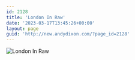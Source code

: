 ```yaml
---
id: 2128
title: 'London In Raw'
date: '2023-03-17T13:45:26+00:00'
layout: page
guid: 'http://new.andydixon.com/?page_id=2128'
---
```


![London In Raw](https://i0.wp.com/assets.g8x2.ldn.idrivee2-23.com/posters/London%20In%20Raw%2001.jpg?w=1200&ssl=1 "London In Raw")